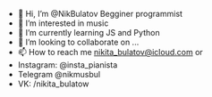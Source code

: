 - 👋 Hi, I’m @NikBulatov Begginer programmist 
- 👀 I’m interested in music
- 🌱 I’m currently learning JS and Python
- 💞️ I’m looking to collaborate on ...
- 📫 How to reach me nikita_bulatov@icloud.com or 
- Instagram: @insta_pianista
- Telegram @nikmusbul
- VK: /nikita_bulatow

<!---
NikBulatov/NikBulatov is a ✨ special ✨ repository because its `README.md` (this file) appears on your GitHub profile.
You can click the Preview link to take a look at your changes.
--->
